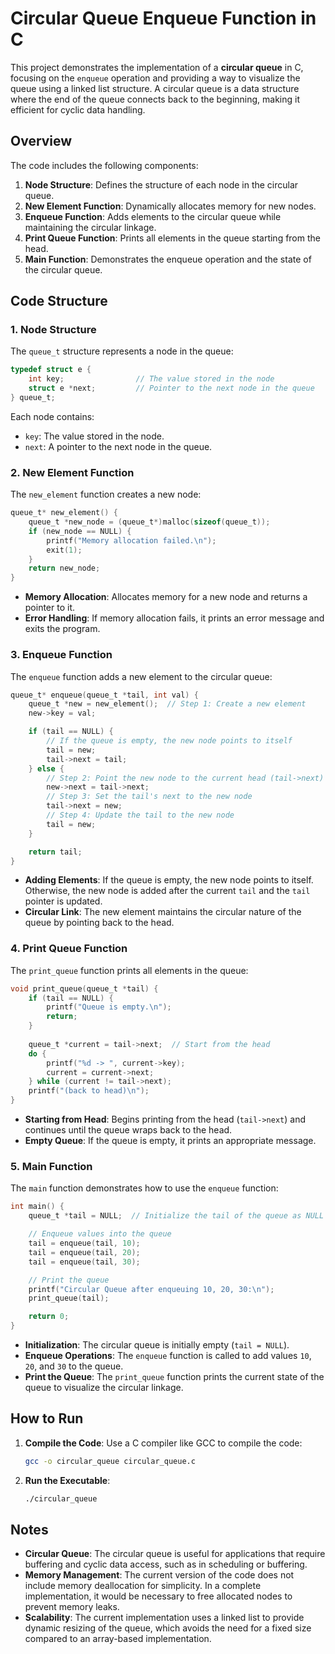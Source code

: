 # Circular Queue Enqueue Function in C

This project demonstrates the implementation of a **circular queue** in C, focusing on the `enqueue` operation and providing a way to visualize the queue using a linked list structure. A circular queue is a data structure where the end of the queue connects back to the beginning, making it efficient for cyclic data handling.

## Overview

The code includes the following components:
1. **Node Structure**: Defines the structure of each node in the circular queue.
2. **New Element Function**: Dynamically allocates memory for new nodes.
3. **Enqueue Function**: Adds elements to the circular queue while maintaining the circular linkage.
4. **Print Queue Function**: Prints all elements in the queue starting from the head.
5. **Main Function**: Demonstrates the enqueue operation and the state of the circular queue.

## Code Structure

### 1. **Node Structure**
The `queue_t` structure represents a node in the queue:
```c
typedef struct e {
    int key;                // The value stored in the node
    struct e *next;         // Pointer to the next node in the queue
} queue_t;
```
Each node contains:
- `key`: The value stored in the node.
- `next`: A pointer to the next node in the queue.

### 2. **New Element Function**
The `new_element` function creates a new node:
```c
queue_t* new_element() {
    queue_t *new_node = (queue_t*)malloc(sizeof(queue_t));
    if (new_node == NULL) {
        printf("Memory allocation failed.\n");
        exit(1);
    }
    return new_node;
}
```
- **Memory Allocation**: Allocates memory for a new node and returns a pointer to it.
- **Error Handling**: If memory allocation fails, it prints an error message and exits the program.

### 3. **Enqueue Function**
The `enqueue` function adds a new element to the circular queue:
```c
queue_t* enqueue(queue_t *tail, int val) {
    queue_t *new = new_element();  // Step 1: Create a new element
    new->key = val;

    if (tail == NULL) {
        // If the queue is empty, the new node points to itself
        tail = new;
        tail->next = tail;
    } else {
        // Step 2: Point the new node to the current head (tail->next)
        new->next = tail->next;
        // Step 3: Set the tail's next to the new node
        tail->next = new;
        // Step 4: Update the tail to the new node
        tail = new;
    }

    return tail;
}
```
- **Adding Elements**: If the queue is empty, the new node points to itself. Otherwise, the new node is added after the current `tail` and the `tail` pointer is updated.
- **Circular Link**: The new element maintains the circular nature of the queue by pointing back to the head.

### 4. **Print Queue Function**
The `print_queue` function prints all elements in the queue:
```c
void print_queue(queue_t *tail) {
    if (tail == NULL) {
        printf("Queue is empty.\n");
        return;
    }
    
    queue_t *current = tail->next;  // Start from the head
    do {
        printf("%d -> ", current->key);
        current = current->next;
    } while (current != tail->next);
    printf("(back to head)\n");
}
```
- **Starting from Head**: Begins printing from the head (`tail->next`) and continues until the queue wraps back to the head.
- **Empty Queue**: If the queue is empty, it prints an appropriate message.

### 5. **Main Function**
The `main` function demonstrates how to use the `enqueue` function:
```c
int main() {
    queue_t *tail = NULL;  // Initialize the tail of the queue as NULL (empty queue)

    // Enqueue values into the queue
    tail = enqueue(tail, 10);
    tail = enqueue(tail, 20);
    tail = enqueue(tail, 30);

    // Print the queue
    printf("Circular Queue after enqueuing 10, 20, 30:\n");
    print_queue(tail);

    return 0;
}
```
- **Initialization**: The circular queue is initially empty (`tail = NULL`).
- **Enqueue Operations**: The `enqueue` function is called to add values `10`, `20`, and `30` to the queue.
- **Print the Queue**: The `print_queue` function prints the current state of the queue to visualize the circular linkage.

## How to Run
1. **Compile the Code**: Use a C compiler like GCC to compile the code:
   ```sh
   gcc -o circular_queue circular_queue.c
   ```
2. **Run the Executable**:
   ```sh
   ./circular_queue
   ```

## Notes
- **Circular Queue**: The circular queue is useful for applications that require buffering and cyclic data access, such as in scheduling or buffering.
- **Memory Management**: The current version of the code does not include memory deallocation for simplicity. In a complete implementation, it would be necessary to free allocated nodes to prevent memory leaks.
- **Scalability**: The current implementation uses a linked list to provide dynamic resizing of the queue, which avoids the need for a fixed size compared to an array-based implementation.


